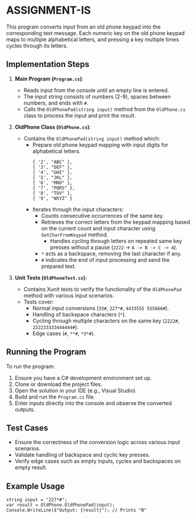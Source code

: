 # ASSIGNMENT-IS

This program converts input from an old phone keypad into the corresponding text message. 
Each numeric key on the old phone keypad maps to multiple alphabetical letters, and pressing a key multiple times cycles through its letters.


## Implementation Steps

1. **Main Program (`Program.cs`)**:
   - Reads input from the console until an empty line is entered.
   - The input string consists of numbers (2-9), spaces between numbers, and ends with `#`.
   - Calls the `OldPhonePad(string input)` method from the `OldPhone.cs` class to process the input and print the result.

2. **OldPhone Class (`OldPhone.cs`)**:
   - Contains the `OldPhonePad(string input)` method which:
	 - Prepare old phone keypad mapping with input digits for alphabetical letters.
		```
		{ '2', "ABC" },
		{ '3', "DEF" },
		{ '4', "GHI" },
		{ '5', "JKL" },
		{ '6', "MNO" },
		{ '7', "PQRS" },
		{ '8', "TUV" },
		{ '9', "WXYZ" }
		```
	 - Iterates through the input characters:
       - Counts consecutive occurrences of the same key.
       - Retrieves the correct letters from the keypad mapping based on the current count and input character using `GetCharFromKeypad` method.
		 - Handles cycling through letters on repeated same key presses without a pause (`2222` -> `A -> B -> C -> A`).
       - `*` acts as a backspace, removing the last character if any.
	   - `#` indicates the end of input processing and send the prepared text.

3. **Unit Tests (`OldPhoneTest.cs`)**:
   - Contains Xunit tests to verify the functionality of the `OldPhonePad` method with various input scenarios.
   - Tests cover:
     - Normal input conversions (`33#`, `227*#`, `4433555 555666#`).
     - Handling of backspace characters (`*`).
     - Cycling through multiple characters on the same key (`2222#`, `222233333444444#`).
     - Edge cases (`#`, `**#`, `*3*#`).

## Running the Program

To run the program:
1. Ensure you have a C# development environment set up.
2. Clone or download the project files.
3. Open the solution in your IDE (e.g., Visual Studio).
4. Build and run the `Program.cs` file.
5. Enter inputs directly into the console and observe the converted outputs.

## Test Cases

- Ensure the correctness of the conversion logic across various input scenarios.
- Validate handling of backspace and cyclic key presses.
- Verify edge cases such as empty inputs, cycles and backspaces on empty result.

## Example Usage
```
string input = "227*#"; 
var result = OldPhone.OldPhonePad(input);
Console.WriteLine($"Output: {result}"); // Prints "B"
```

